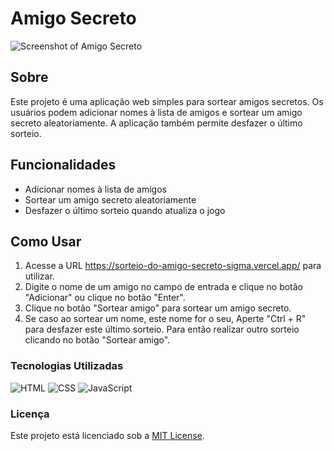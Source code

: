 # Amigo Secreto

![Screenshot of Amigo Secreto](./assets/amigo-secreto-desktop.png)

## Sobre

Este projeto é uma aplicação web simples para sortear amigos secretos. Os usuários podem adicionar nomes à lista de amigos e sortear um amigo secreto aleatoriamente. A aplicação também permite desfazer o último sorteio.

## Funcionalidades

- Adicionar nomes à lista de amigos
- Sortear um amigo secreto aleatoriamente
- Desfazer o último sorteio quando atualiza o jogo

## Como Usar

1. Acesse a URL <a href = "URL">https://sorteio-do-amigo-secreto-sigma.vercel.app/</a> para utilizar.
2. Digite o nome de um amigo no campo de entrada e clique no botão "Adicionar" ou clique no botão "Enter".
3. Clique no botão "Sortear amigo" para sortear um amigo secreto.
4. Se caso ao sortear um nome, este nome for o seu, Aperte "Ctrl + R" para desfazer este último sorteio. Para então realizar outro sorteio clicando no botão "Sortear amigo".

### Tecnologias Utilizadas

![HTML](https://img.shields.io/badge/HTML-5-orange)
![CSS](https://img.shields.io/badge/CSS-3-blue)
![JavaScript](https://img.shields.io/badge/JavaScript-ES6-yellow)

### Licença

Este projeto está licenciado sob a [MIT License](LICENSE).